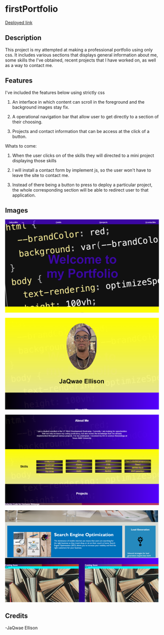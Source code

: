 # firstPortfolio

  

[Deployed link](https://jaqwae.github.io/firstPortfolio/)

  

## Description

  

This project is my attempted at making a professional portfolio using only css. It includes various sections that displays general information about me, some skills the I've obtained, recent projects that I have worked on, as well as a way to contact me.

  

## Features

I've included the features below using strictly css

1. An interface in which content can scroll in the foreground and the background images stay fix.

2. A operational navigation bar that allow user to get directly to a section of their choosing.

3. Projects and contact information that can be access at the click of a button.

  

Whats to come:

1. When the user clicks on of the skills they will directed to a mini project displaying those skills

2. I will install a contact form by implement js, so the user won't have to leave the site to contact me.

3. Instead of there being a button to press to deploy a particular project, the whole corresponding section will be able to redirect user to that application.

  

## Images

![portfolio picture 1](./images/firstportfolio%20screenshot%201.png)

![portfolio picture 2](./images/firstportfolio%20screenshot%202.png)

![portfolio picture 3](./images/firstportfolio%20screenshot%203.png)

![portfolio picture 4](./images/firstportfolio%20screenshot%204.png)
  

## Credits

-JaQwae Ellison

